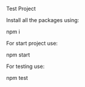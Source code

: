 Test Project

Install all the packages using:

npm i

For start project use:

npm start

For testing use:

npm test
